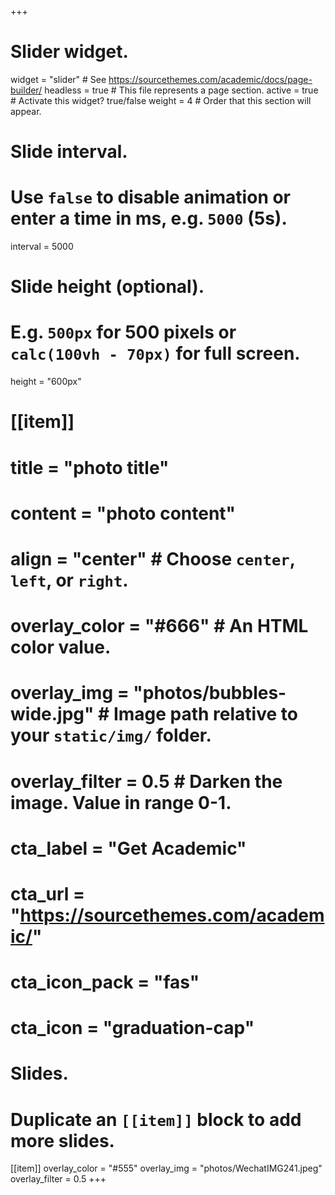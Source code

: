 +++
# Slider widget.
widget = "slider"  # See https://sourcethemes.com/academic/docs/page-builder/
headless = true  # This file represents a page section.
active = true  # Activate this widget? true/false
weight = 4  # Order that this section will appear.

# Slide interval.
# Use `false` to disable animation or enter a time in ms, e.g. `5000` (5s).
interval = 5000

# Slide height (optional).
# E.g. `500px` for 500 pixels or `calc(100vh - 70px)` for full screen.
height = "600px"

# [[item]]
#   title = "photo title"
#   content = "photo content"
#   align = "center"  # Choose `center`, `left`, or `right`.

#   overlay_color = "#666"  # An HTML color value.
#   overlay_img = "photos/bubbles-wide.jpg"  # Image path relative to your `static/img/` folder.
#   overlay_filter = 0.5  # Darken the image. Value in range 0-1.
#   cta_label = "Get Academic"
#   cta_url = "https://sourcethemes.com/academic/"
#   cta_icon_pack = "fas"
#   cta_icon = "graduation-cap"

# Slides.
# Duplicate an `[[item]]` block to add more slides.

[[item]]
  overlay_color = "#555"
  overlay_img = "photos/WechatIMG241.jpeg"
  overlay_filter = 0.5
+++
